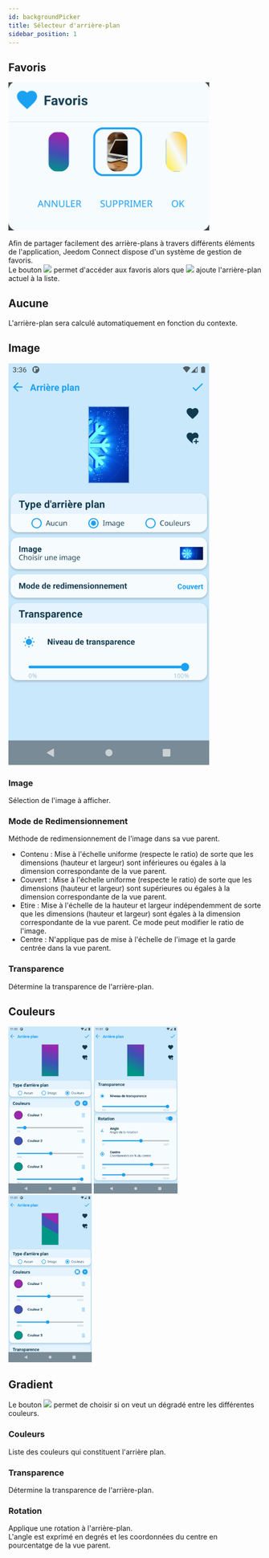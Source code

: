 ```yaml
---
id: backgroundPicker
title: Sélecteur d'arrière-plan
sidebar_position: 1
---
```


## Favoris
<img src="../../../img/app/backgroundPicker2.png"  width="400" />

Afin de partager facilement des arrière-plans à travers différents éléments de l'application, Jeedom Connect dispose d'un système de gestion de favoris.  
Le bouton <img src="https://fonts.gstatic.com/s/i/short-term/release/materialsymbolsoutlined/favorite/default/48px.svg" width="20" zoom="false" /> permet d'accéder aux favoris alors que <img src="https://fonts.gstatic.com/s/i/short-term/release/materialsymbolsoutlined/heart_plus/default/48px.svg" width="20" zoom="false" /> ajoute l'arrière-plan actuel à la liste.

## Aucune
L'arrière-plan sera calculé automatiquement en fonction du contexte.

## Image

<img src="../../../img/app/backgroundPicker1.png"  width="400" />

### Image
Sélection de l'image à afficher.

### Mode de Redimensionnement
Méthode de redimensionnement de l'image dans sa vue parent.
- Contenu : Mise à l'échelle uniforme (respecte le ratio) de sorte que les dimensions (hauteur et largeur) sont inférieures ou égales à la dimension correspondante de la vue parent.
- Couvert : Mise à l'échelle uniforme (respecte le ratio) de sorte que les dimensions (hauteur et largeur) sont supérieures ou égales à la dimension correspondante de la vue parent. 
- Etire : Mise à l'échelle de la hauteur et largeur indépendemment de sorte que les dimensions (hauteur et largeur) sont égales à la dimension correspondante de la vue parent. Ce mode peut modifier le ratio de l'image.
- Centre : N'applique pas de mise à l'échelle de l'image et la garde centrée dans la vue parent.

### Transparence
Détermine la transparence de l'arrière-plan.

## Couleurs

<img src="../../../img/app/backgroundPicker3.png"  width="33%" />
<img src="../../../img/app/backgroundPicker4.png"  width="33%" />
<img src="../../../img/app/backgroundPicker5.png"  width="33%" />

## Gradient
Le bouton <img src="https://fonts.gstatic.com/s/i/short-term/release/materialsymbolsoutlined/gradient/default/48px.svg" width="20" zoom="false" /> permet de choisir si on veut un dégradé entre les différentes couleurs.

### Couleurs
Liste des couleurs qui constituent l'arrière plan.

### Transparence
Détermine la transparence de l'arrière-plan.

### Rotation
Applique une rotation à l'arrière-plan.  
L'angle est exprimé en degrés et les coordonnées du centre en pourcentatge de la vue parent.